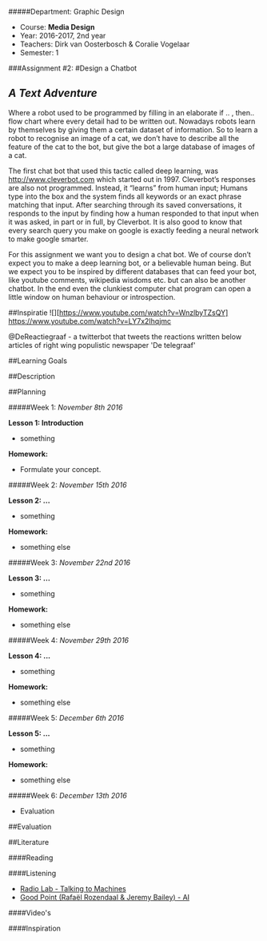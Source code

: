 #####Department: Graphic Design

- Course: **Media Design**
- Year: 2016-2017, 2nd year
- Teachers: Dirk van Oosterbosch & Coralie Vogelaar
- Semester: 1

###Assignment #2:
#Design a Chatbot
## _A Text Adventure_

Where a robot used to be programmed by filling in an elaborate if .. , then..  flow chart where every detail had to be written out. Nowadays robots learn by themselves by giving them a certain dataset of information. So to learn a robot to recognise an image of a cat, we don’t have to describe all the feature of the cat to the bot, but give the bot a large database of images of a cat. 

The first chat bot that used this tactic called deep learning, was http://www.cleverbot.com which started out in 1997. Cleverbot’s responses are also not programmed. Instead, it “learns” from human input; Humans type into the box and the system finds all keywords or an exact phrase matching that input. After searching through its saved conversations, it responds to the input by finding how a human responded to that input when it was asked, in part or in full, by Cleverbot. It is also good to know that every search query you make on google is exactly feeding a neural network to make google smarter.

For this assignment we want you to design a chat bot. We of course don’t expect you to make a deep learning bot, or a believable human being. But we expect you to be inspired by different databases that can feed your bot, like youtube comments, wikipedia wisdoms etc. but can also be another chatbot. In the end even the clunkiest computer chat program can open a little window on human behaviour or introspection.

##Inspiratie
![][https://www.youtube.com/watch?v=WnzlbyTZsQY]
https://www.youtube.com/watch?v=LY7x2Ihqjmc

@DeReactiegraaf - a twitterbot that tweets the reactions written below articles of right wing populistic newspaper 'De telegraaf'

##Learning Goals


##Description


##Planning

#####Week 1:
*November 8th 2016*

**Lesson 1: Introduction**

- something

**Homework:**

- Formulate your concept.

#####Week 2:
*November 15th 2016*

**Lesson 2: ...**

- something

**Homework:**

- something else

#####Week 3:
*November 22nd 2016*

**Lesson 3: ...**

- something

**Homework:**

- something else

#####Week 4:
*November 29th 2016*

**Lesson 4: ...**

- something

**Homework:**

- something else

#####Week 5:
*December 6th 2016*

**Lesson 5: ...**

- something

**Homework:**

- something else

#####Week 6:
*December 13th 2016*

- Evaluation


##Evaluation


##Literature

####Reading

####Listening

- [Radio Lab - Talking to Machines ](http://www.radiolab.org/story/137407-talking-to-machines/)
- [Good Point (Rafaël Rozendaal & Jeremy Bailey) - AI](http://www.stitcher.com/podcast/rafael-rozendaal/good-point/e/03-artificial-intelligence-48090727)

####Video's

####Inspiration

